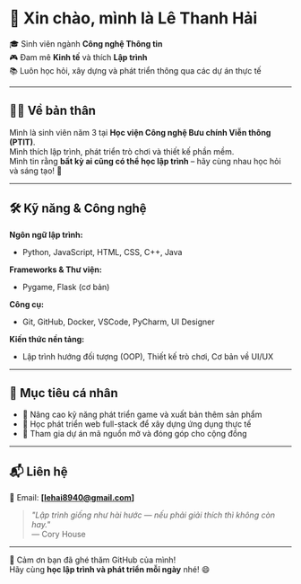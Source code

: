 # 👋 Xin chào, mình là **Lê Thanh Hải**

🎓 Sinh viên ngành **Công nghệ Thông tin**  
🎮 Đam mê **Kinh tế** và thích **Lập trình**   
📚 Luôn học hỏi, xây dựng và phát triển thông qua các dự án thực tế  


---

## 👨‍💻 Về bản thân

Mình là sinh viên năm 3 tại **Học viện Công nghệ Bưu chính Viễn thông (PTIT)**.  
Mình thích lập trình, phát triển trò chơi và thiết kế phần mềm.  
Mình tin rằng **bất kỳ ai cũng có thể học lập trình** – hãy cùng nhau học hỏi và sáng tạo! 🚀

---

## 🛠️ Kỹ năng & Công nghệ

**Ngôn ngữ lập trình:**  
- Python, JavaScript, HTML, CSS, C++, Java

**Frameworks & Thư viện:**  
- Pygame, Flask (cơ bản)

**Công cụ:**  
- Git, GitHub, Docker, VSCode, PyCharm, UI Designer

**Kiến thức nền tảng:**  
- Lập trình hướng đối tượng (OOP), Thiết kế trò chơi, Cơ bản về UI/UX

---


## 🎯 Mục tiêu cá nhân

- 🚀 Nâng cao kỹ năng phát triển game và xuất bản thêm sản phẩm  
- 📖 Học phát triển web full-stack để xây dựng ứng dụng thực tế  
- 🤝 Tham gia dự án mã nguồn mở và đóng góp cho cộng đồng

---

## 📬 Liên hệ

📧 Email: **[lehai8940@gmail.com]**  


> _"Lập trình giống như hài hước — nếu phải giải thích thì không còn hay."_  
> — Cory House

---

🙌 Cảm ơn bạn đã ghé thăm GitHub của mình!  
Hãy cùng **học lập trình và phát triển mỗi ngày** nhé! 😄


<!--
**ThanhHaipear/ThanhHaipear** is a ✨ _special_ ✨ repository because its `README.md` (this file) appears on your GitHub profile.

Here are some ideas to get you started:

- 🔭 I’m currently working on ...
- 🌱 I’m currently learning ...
- 👯 I’m looking to collaborate on ...
- 🤔 I’m looking for help with ...
- 💬 Ask me about ...
- 📫 How to reach me: ...
- 😄 Pronouns: ...
- ⚡ Fun fact: ...
-->
